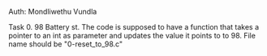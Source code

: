Auth: Mondliwethu Vundla

Task 0. 98 Battery st.
The code is supposed to have a function that takes a pointer to an int as parameter and updates the value it points to to 98.
File name should be "0-reset_to_98.c"

